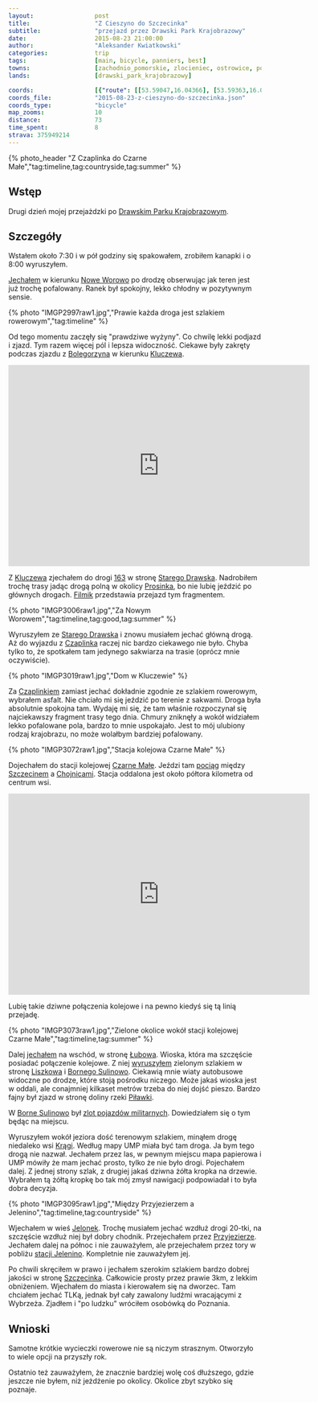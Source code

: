 ```yaml
---
layout:                 post
title:                  "Z Cieszyno do Szczecinka"
subtitle:               "przejazd przez Drawski Park Krajobrazowy"
date:                   2015-08-23 21:00:00
author:                 "Aleksander Kwiatkowski"
categories:             trip
tags:                   [main, bicycle, panniers, best]
towns:                  [zachodnio_pomorskie, zlocieniec, ostrowice, polczyn_zdroj, czaplinek, borne_sulinowo, szczecinek]
lands:                  [drawski_park_krajobrazowy]

coords:                 [{"route": [[53.59047,16.04366], [53.59363,16.05559], [53.62357,16.07988], [53.62790,16.07619], [53.63564,16.08169], [53.64637,16.08177], [53.64978,16.08520], [53.64851,16.09499], [53.65690,16.15112], [53.65629,16.15370], [53.65594,16.17215], [53.64988,16.18769], [53.64230,16.19078], [53.63701,16.20013], [53.62205,16.19567], [53.60743,16.20013], [53.60438,16.19567], [53.60015,16.19618], [53.59872,16.21644], [53.59618,16.21893], [53.56943,16.23197], [53.56667,16.23000], [53.56209,16.23386], [53.56285,16.24511], [53.56107,16.24682], [53.55969,16.25309], [53.56214,16.26279], [53.55765,16.31592], [53.55765,16.32004], [53.55683,16.32321], [53.56209,16.34527], [53.56295,16.35566], [53.57254,16.36347], [53.58619,16.38544], [53.58777,16.39660], [53.58426,16.44072], [53.58731,16.46089], [53.58533,16.50878], [53.58721,16.51290], [53.58675,16.53504], [53.58125,16.54672], [53.58731,16.56723], [53.58971,16.57624], [53.60015,16.60448], [53.61604,16.61984], [53.61690,16.61632], [53.63218,16.61220], [53.63655,16.61152], [53.63818,16.61564], [53.65019,16.62216], [53.65070,16.63306], [53.65441,16.63366], [53.66728,16.62156], [53.67480,16.66070], [53.68045,16.67417], [53.68548,16.67975], [53.68487,16.68868], [53.69483,16.69709], [53.69346,16.70413]], "type": "bicycle"}]
coords_file:            "2015-08-23-z-cieszyno-do-szczecinka.json"
coords_type:            "bicycle"
map_zooms:              10
distance:               73
time_spent:             8
strava: 375949214
---
```


[wiki-rebusz]:          https://pl.wikipedia.org/wiki/R%C4%99busz
[wiki-nowe-worowo]:     https://pl.wikipedia.org/wiki/Nowe_Worowo
[wiki-bolegorzyn]:      https://pl.wikipedia.org/wiki/Bolegorzyn
[wiki-kluczewo]:        https://pl.wikipedia.org/wiki/Kluczewo_(wojew%C3%B3dztwo_zachodniopomorskie)
[wiki-163]:             https://pl.wikipedia.org/wiki/Droga_wojew%C3%B3dzka_nr_163
[wiki-stare-drawsko]:   https://pl.wikipedia.org/wiki/Stare_Drawsko
[wiki-prosinko]:        https://pl.wikipedia.org/wiki/Prosinko
[wiki-czaplinek]:       https://pl.wikipedia.org/wiki/Czaplinek
[wiki-czarne-male]:     https://pl.wikipedia.org/wiki/Czarne_Ma%C5%82e_(wojew%C3%B3dztwo_zachodniopomorskie)
[wiki-linia-210]:       https://pl.wikipedia.org/wiki/Linia_kolejowa_nr_210
[wiki-szczecin]:        https://pl.wikipedia.org/wiki/Szczecin
[wiki-chojnice]:        https://pl.wikipedia.org/wiki/Chojnice
[wiki-liszkowo]:        https://pl.wikipedia.org/wiki/Liszkowo_(powiat_szczecinecki)
[wiki-borne-sulinowo]:  https://pl.wikipedia.org/wiki/Borne_Sulinowo
[wiki-lubowo]:          https://pl.wikipedia.org/wiki/%C5%81ubowo_(wojew%C3%B3dztwo_zachodniopomorskie)
[wiki-pilawka]:         https://pl.wikipedia.org/wiki/Pi%C5%82awka
[wiki-kragi]:           https://pl.wikipedia.org/wiki/Kr%C4%85gi
[wiki-jelonek]:         https://pl.wikipedia.org/wiki/Jelonek_(wojew%C3%B3dztwo_zachodniopomorskie)
[wiki-przyjezierze]:    https://pl.wikipedia.org/wiki/Przyjezierze_(powiat_szczecinecki)
[wiki-jelenino]:        https://pl.wikipedia.org/wiki/Jelenino_(przystanek_kolejowy)
[wiki-szczecinek]:      https://pl.wikipedia.org/wiki/Szczecinek
[wiki-dpk]:             https://pl.wikipedia.org/wiki/Drawski_Park_Krajobrazowy

[borne-zlot]:           https://www.facebook.com/pages/Mi%C4%99dzynarodowy-Zlot-Pojazd%C3%B3w-Militarnych-Borne-Sulinowo/125686444244222

[vimeo1]:               https://vimeo.com/137297370
[vimeo2]:               https://vimeo.com/137749089
[vimeo3]:               https://vimeo.com/137764416
[vimeo4]:               https://vimeo.com/137774510
[vimeo5]:               https://vimeo.com/137779926
[vimeo6]:               https://vimeo.com/137783300
[vimeo7]:               https://vimeo.com/137978961

{% photo_header "Z Czaplinka do Czarne Małe","tag:timeline,tag:countryside,tag:summer" %}

Wstęp
-----

Drugi dzień mojej przejażdzki po [Drawskim Parku Krajobrazowym][wiki-dpk].

Szczegóły
---------

Wstałem około 7:30 i w pół godziny się spakowałem, zrobiłem kanapki i o 8:00 wyruszyłem.

[Jechałem][vimeo1] w kierunku [Nowe Worowo][wiki-nowe-worowo] po drodzę obserwując jak teren jest już trochę pofalowany.
Ranek był spokojny, lekko chłodny w pozytywnym sensie.

{% photo "IMGP2997raw1.jpg","Prawie każda droga jest szlakiem rowerowym","tag:timeline" %}

Od tego momentu zaczęły się "prawdziwe wyżyny". Co chwilę lekki podjazd i zjazd. Tym razem więcej pól i lepsza widoczność.
Ciekawe były zakręty podczas zjazdu z [Bolegorzyna][wiki-bolegorzyn] w kierunku [Kluczewa][wiki-kluczewo].

<div class="vimeo"><iframe src='http://player.vimeo.com/video/137749089' width="600" height="400" frameborder="0" webkitAllowFullScreen mozallowfullscreen allowFullScreen> </iframe></div>

Z [Kluczewa][wiki-kluczewo] zjechałem do drogi [163][wiki-163] w stronę [Starego Drawska][wiki-stare-drawsko]. Nadrobiłem trochę
trasy jadąc drogą polną w okolicy [Prosinka][wiki-prosinko], bo nie lubię jeździć po głównych drogach.
[Filmik][vimeo3] przedstawia przejazd tym fragmentem.

{% photo "IMGP3006raw1.jpg","Za Nowym Worowem","tag:timeline,tag:good,tag:summer" %}

Wyruszyłem ze [Starego Drawska][wiki-stare-drawsko] i znowu musiałem jechać główną drogą.
Aż do wyjazdu z [Czaplinka][wiki-czaplinek]
raczej nic bardzo ciekawego nie było.
Chyba tylko to, że spotkałem tam jedynego sakwiarza na trasie (oprócz mnie oczywiście).

{% photo "IMGP3019raw1.jpg","Dom w Kluczewie" %}

Za [Czaplinkiem][wiki-czaplinek] zamiast jechać dokładnie zgodnie ze szlakiem rowerowym, wybrałem asfalt.
Nie chciało mi się jeździć po terenie z sakwami.
Droga była absolutnie spokojna tam.
Wydaję mi się, że tam właśnie rozpoczynał się najciekawszy fragment trasy tego dnia.
Chmury zniknęły a wokół widziałem lekko pofalowane pola, bardzo to mnie uspokajało.
Jest to mój ulubiony rodzaj krajobrazu, no może wolałbym bardziej pofalowany.

{% photo "IMGP3072raw1.jpg","Stacja kolejowa Czarne Małe" %}

Dojechałem do stacji kolejowej [Czarne Małe][wiki-czarne-male]. Jeździ tam [pociąg][wiki-linia-210] między
[Szczecinem][wiki-szczecin] a [Chojnicami][wiki-chojnice]. Stacja oddalona jest około półtora kilometra od centrum wsi.

<div class="vimeo"><iframe src='http://player.vimeo.com/video/137774510' width="600" height="400" frameborder="0" webkitAllowFullScreen mozallowfullscreen allowFullScreen> </iframe></div>

Lubię takie dziwne połączenia kolejowe i na pewno kiedyś się tą linią przejadę.

{% photo "IMGP3073raw1.jpg","Zielone okolice wokół stacji kolejowej Czarne Małe","tag:timeline,tag:summer" %}

Dalej [jechałem][vimeo5] na wschód, w stronę [Łubowa][wiki-lubowo]. Wioska, która ma szczęście posiadać połączenie kolejowe.
Z niej [wyruszyłem][vimeo6] zielonym szlakiem w stronę [Liszkowa][wiki-liszkowo] i [Bornego Sulinowo][wiki-borne-sulinowo].
Ciekawią mnie wiaty autobusowe widoczne po drodze, które stoją pośrodku niczego. Może jakaś wioska jest w oddali, ale conajmniej
kilkaset metrów trzeba do niej dojść pieszo. Bardzo fajny był zjazd w stronę doliny rzeki [Piławki][wiki-pilawka].

W [Borne Sulinowo][wiki-borne-sulinowo] był [zlot pojazdów militarnych][borne-zlot]. Dowiedziałem się o tym będąc na miejscu.

Wyruszyłem wokół jeziora dość terenowym szlakiem, minąłem drogę niedaleko wsi [Krągi][wiki-kragi]. Według mapy UMP miała być
tam droga. Ja bym tego drogą nie nazwał. Jechałem przez las, w pewnym miejscu mapa papierowa i UMP mówiły że mam jechać
prosto, tylko że nie było drogi. Pojechałem dalej. Z jednej strony szlak, z drugiej jakaś dziwna
żółta kropka na drzewie. Wybrałem tą żółtą kropkę bo tak mój zmysł nawigacji podpowiadał i to była dobra decyzja.

{% photo "IMGP3095raw1.jpg","Między Przyjezierzem a Jelenino","tag:timeline,tag:countryside" %}

Wjechałem w wieś [Jelonek][wiki-jelonek]. Trochę musiałem jechać wzdłuż drogi 20-tki, na szczęście wzdłuż niej
był dobry chodnik.
Przejechałem przez [Przyjezierze][wiki-przyjezierze]. Jechałem dalej na północ i nie zauważyłem, ale przejechałem przez tory
w pobliżu [stacji Jelenino][wiki-jelenino]. Kompletnie nie zauważyłem jej.

Po chwili skręciłem w prawo i jechałem szerokim szlakiem bardzo dobrej jakości w stronę [Szczecinka][wiki-szczecinek].
Całkowicie prosty przez prawie 3km, z lekkim obniżeniem. Wjechałem do miasta i kierowałem się na dworzec. Tam chciałem jechać
TLKą, jednak był cały zawalony ludźmi wracającymi z Wybrzeża. Zjadłem i "po ludzku" wróciłem osobówką do Poznania.

Wnioski
-------

Samotne krótkie wycieczki rowerowe nie są niczym strasznym. Otworzyło to wiele opcji na przyszły rok.

Ostatnio też zauważyłem, że znacznie bardziej wolę coś dłuższego, gdzie jeszcze nie byłem, niż jeżdżenie po okolicy.
Okolice zbyt szybko się poznaje.
